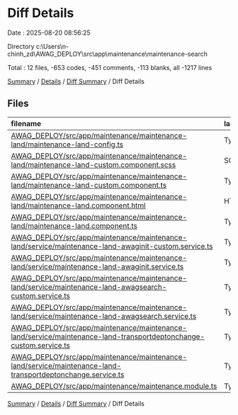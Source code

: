 # Diff Details

Date : 2025-08-20 08:56:25

Directory c:\\Users\\n-chinh_zd\\AWAG_DEPLOY\\src\\app\\maintenance\\maintenance-search

Total : 12 files,  -653 codes, -451 comments, -113 blanks, all -1217 lines

[Summary](results.md) / [Details](details.md) / [Diff Summary](diff.md) / Diff Details

## Files
| filename | language | code | comment | blank | total |
| :--- | :--- | ---: | ---: | ---: | ---: |
| [AWAG\_DEPLOY/src/app/maintenance/maintenance-land/maintenance-land-config.ts](/AWAG_DEPLOY/src/app/maintenance/maintenance-land/maintenance-land-config.ts) | TypeScript | -7 | -5 | -2 | -14 |
| [AWAG\_DEPLOY/src/app/maintenance/maintenance-land/maintenance-land-custom.component.scss](/AWAG_DEPLOY/src/app/maintenance/maintenance-land/maintenance-land-custom.component.scss) | SCSS | -68 | -7 | -22 | -97 |
| [AWAG\_DEPLOY/src/app/maintenance/maintenance-land/maintenance-land-custom.component.ts](/AWAG_DEPLOY/src/app/maintenance/maintenance-land/maintenance-land-custom.component.ts) | TypeScript | -13 | -38 | -6 | -57 |
| [AWAG\_DEPLOY/src/app/maintenance/maintenance-land/maintenance-land.component.html](/AWAG_DEPLOY/src/app/maintenance/maintenance-land/maintenance-land.component.html) | HTML | -179 | -39 | -1 | -219 |
| [AWAG\_DEPLOY/src/app/maintenance/maintenance-land/maintenance-land.component.ts](/AWAG_DEPLOY/src/app/maintenance/maintenance-land/maintenance-land.component.ts) | TypeScript | -289 | -247 | -48 | -584 |
| [AWAG\_DEPLOY/src/app/maintenance/maintenance-land/service/maintenance-land-awaginit-custom.service.ts](/AWAG_DEPLOY/src/app/maintenance/maintenance-land/service/maintenance-land-awaginit-custom.service.ts) | TypeScript | -5 | -17 | -5 | -27 |
| [AWAG\_DEPLOY/src/app/maintenance/maintenance-land/service/maintenance-land-awaginit.service.ts](/AWAG_DEPLOY/src/app/maintenance/maintenance-land/service/maintenance-land-awaginit.service.ts) | TypeScript | -23 | -21 | -5 | -49 |
| [AWAG\_DEPLOY/src/app/maintenance/maintenance-land/service/maintenance-land-awagsearch-custom.service.ts](/AWAG_DEPLOY/src/app/maintenance/maintenance-land/service/maintenance-land-awagsearch-custom.service.ts) | TypeScript | -5 | -17 | -5 | -27 |
| [AWAG\_DEPLOY/src/app/maintenance/maintenance-land/service/maintenance-land-awagsearch.service.ts](/AWAG_DEPLOY/src/app/maintenance/maintenance-land/service/maintenance-land-awagsearch.service.ts) | TypeScript | -23 | -21 | -5 | -49 |
| [AWAG\_DEPLOY/src/app/maintenance/maintenance-land/service/maintenance-land-transportdeptonchange-custom.service.ts](/AWAG_DEPLOY/src/app/maintenance/maintenance-land/service/maintenance-land-transportdeptonchange-custom.service.ts) | TypeScript | -5 | -17 | -5 | -27 |
| [AWAG\_DEPLOY/src/app/maintenance/maintenance-land/service/maintenance-land-transportdeptonchange.service.ts](/AWAG_DEPLOY/src/app/maintenance/maintenance-land/service/maintenance-land-transportdeptonchange.service.ts) | TypeScript | -23 | -21 | -5 | -49 |
| [AWAG\_DEPLOY/src/app/maintenance/maintenance.module.ts](/AWAG_DEPLOY/src/app/maintenance/maintenance.module.ts) | TypeScript | -13 | -1 | -4 | -18 |

[Summary](results.md) / [Details](details.md) / [Diff Summary](diff.md) / Diff Details